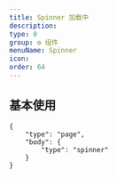 ```yaml
---
title: Spinner 加载中
description:
type: 0
group: ⚙ 组件
menuName: Spinner
icon:
order: 64
---
```


## 基本使用

```schema
{
    "type": "page",
    "body": {
        "type": "spinner"
    }
}
```
